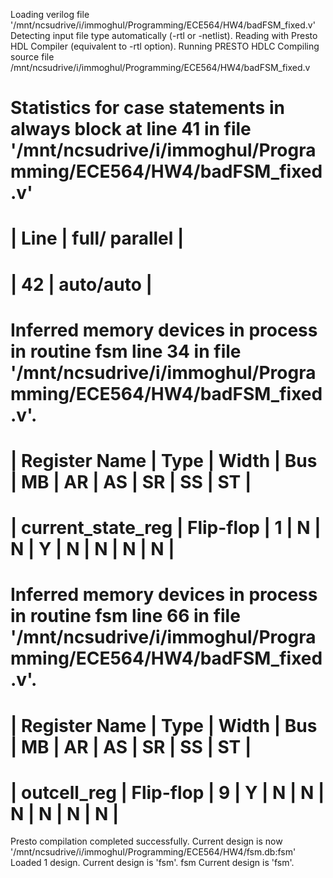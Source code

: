 Loading verilog file '/mnt/ncsudrive/i/immoghul/Programming/ECE564/HW4/badFSM_fixed.v'
Detecting input file type automatically (-rtl or -netlist).
Reading with Presto HDL Compiler (equivalent to -rtl option).
Running PRESTO HDLC
Compiling source file /mnt/ncsudrive/i/immoghul/Programming/ECE564/HW4/badFSM_fixed.v

Statistics for case statements in always block at line 41 in file
        '/mnt/ncsudrive/i/immoghul/Programming/ECE564/HW4/badFSM_fixed.v'
===============================================
|           Line           |  full/ parallel  |
===============================================
|            42            |    auto/auto     |
===============================================

Inferred memory devices in process
        in routine fsm line 34 in file
                '/mnt/ncsudrive/i/immoghul/Programming/ECE564/HW4/badFSM_fixed.v'.
===============================================================================
|    Register Name    |   Type    | Width | Bus | MB | AR | AS | SR | SS | ST |
===============================================================================
|  current_state_reg  | Flip-flop |   1   |  N  | N  | Y  | N  | N  | N  | N  |
===============================================================================

Inferred memory devices in process
        in routine fsm line 66 in file
                '/mnt/ncsudrive/i/immoghul/Programming/ECE564/HW4/badFSM_fixed.v'.
===============================================================================
|    Register Name    |   Type    | Width | Bus | MB | AR | AS | SR | SS | ST |
===============================================================================
|     outcell_reg     | Flip-flop |   9   |  Y  | N  | N  | N  | N  | N  | N  |
===============================================================================
Presto compilation completed successfully.
Current design is now '/mnt/ncsudrive/i/immoghul/Programming/ECE564/HW4/fsm.db:fsm'
Loaded 1 design.
Current design is 'fsm'.
fsm
Current design is 'fsm'.